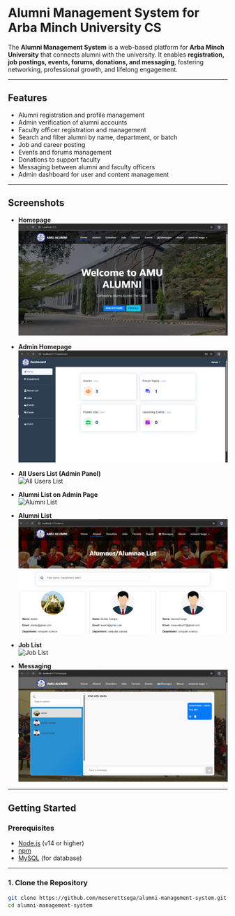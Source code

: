 # Alumni Management System for Arba Minch University CS

The **Alumni Management System** is a web-based platform for **Arba Minch University** that connects alumni with the university. It enables **registration, job postings, events, forums, donations, and messaging**, fostering networking, professional growth, and lifelong engagement.

---

## Features

- Alumni registration and profile management  
- Admin verification of alumni accounts  
- Faculty officer registration and management  
- Search and filter alumni by name, department, or batch  
- Job and career posting  
- Events and forums management  
- Donations to support faculty  
- Messaging between alumni and faculty officers  
- Admin dashboard for user and content management  

---

## Screenshots  

- **Homepage**  
  ![Homepage](./screenshots/homepage.PNG)

- **Admin Homepage**  
  ![Admin Homepage](./screenshots/Admin-homepage.PNG)

- **All Users List (Admin Panel)**  
  ![All Users List](./screenshots/all-user-list-admin.PNG)

- **Alumni List on Admin Page**  
  ![Alumni List](./screenshots/alumni-list-admin.PNG)

- **Alumni List**  
  ![Alumni List](./screenshots/alumni-list.PNG)

- **Job List**  
  ![Job List](./screenshots/job-list.PNG)

- **Messaging**  
  ![Messaging](./screenshots/message.PNG)

---

## Getting Started  

### Prerequisites

- [Node.js](https://nodejs.org/) (v14 or higher)  
- [npm](https://www.npmjs.com/)  
- [MySQL](https://www.mysql.com/) (for database)  

---

### 1. Clone the Repository  

```sh
git clone https://github.com/meserettsega/alumni-management-system.git
cd alumni-management-system
